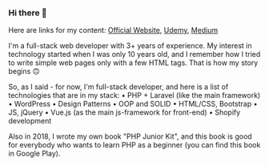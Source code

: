 ### Hi there 👋

Here are links for my content: [Official Website](htts://demian.party/), [Udemy](https://www.udemy.com/user/demian-kostelny/), [Medium](https://medium.com/@demian.kostelny)

I'm a full-stack web developer with 3+ years of experience. My interest in technology started when I was only 10 years old, and I remember how I tried to write simple web pages only with a few HTML tags. That is how my story begins 🙃

So, as I said - for now, I'm full-stack developer, and here is a list of technologies that are in my stack:
• PHP + Laravel (like the main framework)
• WordPress
• Design Patterns
• OOP and SOLID
• HTML/CSS, Bootstrap
• JS, jQuery
• Vue.js (as the main js-framework for front-end)
• Shopify development

Also in 2018, I wrote my own book "PHP Junior Kit", and this book is good for everybody who wants to learn PHP as a beginner (you can find this book in Google Play).

<!--
**DemianKost/DemianKost** is a ✨ _special_ ✨ repository because its `README.md` (this file) appears on your GitHub profile.

Here are some ideas to get you started:

- 🔭 I’m currently working on ...
- 🌱 I’m currently learning ...
- 👯 I’m looking to collaborate on ...
- 🤔 I’m looking for help with ...
- 💬 Ask me about ...
- 📫 How to reach me: ...
- 😄 Pronouns: ...
- ⚡ Fun fact: ...
-->
